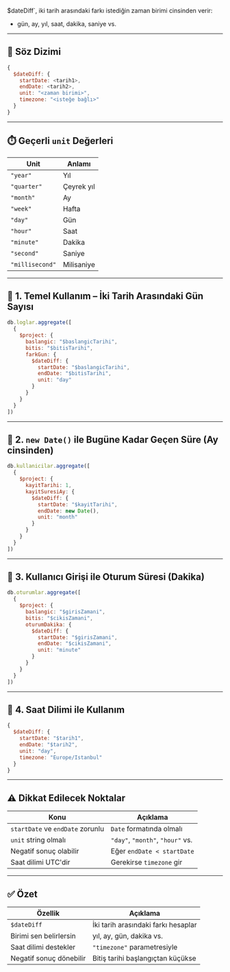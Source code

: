 
$dateDiff`, iki tarih arasındaki farkı istediğin zaman birimi cinsinden verir:

- gün, ay, yıl, saat, dakika, saniye vs.

---

## 📌 Söz Dizimi

```js
{
  $dateDiff: {
    startDate: <tarih1>,
    endDate: <tarih2>,
    unit: "<zaman birimi>",
    timezone: "<isteğe bağlı>"
  }
}
```

---

## ⏱️ Geçerli `unit` Değerleri

|Unit|Anlamı|
|---|---|
|`"year"`|Yıl|
|`"quarter"`|Çeyrek yıl|
|`"month"`|Ay|
|`"week"`|Hafta|
|`"day"`|Gün|
|`"hour"`|Saat|
|`"minute"`|Dakika|
|`"second"`|Saniye|
|`"millisecond"`|Milisaniye|

---

## 🧪 1. Temel Kullanım – İki Tarih Arasındaki Gün Sayısı

```js
db.loglar.aggregate([
  {
    $project: {
      baslangic: "$baslangicTarihi",
      bitis: "$bitisTarihi",
      farkGun: {
        $dateDiff: {
          startDate: "$baslangicTarihi",
          endDate: "$bitisTarihi",
          unit: "day"
        }
      }
    }
  }
])
```

---

## 🧪 2. `new Date()` ile Bugüne Kadar Geçen Süre (Ay cinsinden)

```js
db.kullanicilar.aggregate([
  {
    $project: {
      kayitTarihi: 1,
      kayitSuresiAy: {
        $dateDiff: {
          startDate: "$kayitTarihi",
          endDate: new Date(),
          unit: "month"
        }
      }
    }
  }
])
```

---

## 🧪 3. Kullanıcı Girişi ile Oturum Süresi (Dakika)

```js
db.oturumlar.aggregate([
  {
    $project: {
      baslangic: "$girisZamani",
      bitis: "$cikisZamani",
      oturumDakika: {
        $dateDiff: {
          startDate: "$girisZamani",
          endDate: "$cikisZamani",
          unit: "minute"
        }
      }
    }
  }
])
```

---

## 🧪 4. Saat Dilimi ile Kullanım

```js
{
  $dateDiff: {
    startDate: "$tarih1",
    endDate: "$tarih2",
    unit: "day",
    timezone: "Europe/Istanbul"
  }
}
```

---

## ⚠️ Dikkat Edilecek Noktalar

|Konu|Açıklama|
|---|---|
|`startDate` ve `endDate` zorunlu|`Date` formatında olmalı|
|`unit` string olmalı|`"day"`, `"month"`, `"hour"` vs.|
|Negatif sonuç olabilir|Eğer `endDate < startDate`|
|Saat dilimi UTC'dir|Gerekirse `timezone` gir|

---

## ✅ Özet

|Özellik|Açıklama|
|---|---|
|`$dateDiff`|İki tarih arasındaki farkı hesaplar|
|Birimi sen belirlersin|yıl, ay, gün, dakika vs.|
|Saat dilimi destekler|`"timezone"` parametresiyle|
|Negatif sonuç dönebilir|Bitiş tarihi başlangıçtan küçükse|
